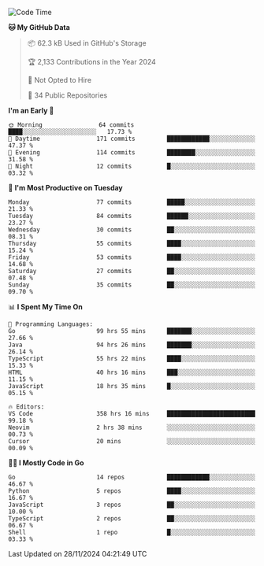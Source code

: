 <!--START_SECTION:thansetan-waka-->
![Code Time](http://img.shields.io/badge/Code%20Time-363%20hrs%2035%20mins-blue)

**🐱 My GitHub Data** 

> 📦 62.3 kB Used in GitHub's Storage 
 > 
> 🏆 2,133 Contributions in the Year 2024
 > 
> 🚫 Not Opted to Hire
 > 
> 📜 34 Public Repositories 
 > 

**I'm an Early 🐤** 

```text
🌞 Morning                64 commits          ████░░░░░░░░░░░░░░░░░░░░░   17.73 % 
🌆 Daytime                171 commits         ████████████░░░░░░░░░░░░░   47.37 % 
🌃 Evening                114 commits         ████████░░░░░░░░░░░░░░░░░   31.58 % 
🌙 Night                  12 commits          █░░░░░░░░░░░░░░░░░░░░░░░░   03.32 % 
```

📅 **I'm Most Productive on Tuesday** 

```text
Monday                   77 commits          █████░░░░░░░░░░░░░░░░░░░░   21.33 % 
Tuesday                  84 commits          ██████░░░░░░░░░░░░░░░░░░░   23.27 % 
Wednesday                30 commits          ██░░░░░░░░░░░░░░░░░░░░░░░   08.31 % 
Thursday                 55 commits          ████░░░░░░░░░░░░░░░░░░░░░   15.24 % 
Friday                   53 commits          ████░░░░░░░░░░░░░░░░░░░░░   14.68 % 
Saturday                 27 commits          ██░░░░░░░░░░░░░░░░░░░░░░░   07.48 % 
Sunday                   35 commits          ██░░░░░░░░░░░░░░░░░░░░░░░   09.70 % 
```

📊 **I Spent My Time On** 

```text
💬 Programming Languages: 
Go                       99 hrs 55 mins      ███████░░░░░░░░░░░░░░░░░░   27.66 % 
Java                     94 hrs 26 mins      ███████░░░░░░░░░░░░░░░░░░   26.14 % 
TypeScript               55 hrs 22 mins      ████░░░░░░░░░░░░░░░░░░░░░   15.33 % 
HTML                     40 hrs 16 mins      ███░░░░░░░░░░░░░░░░░░░░░░   11.15 % 
JavaScript               18 hrs 35 mins      █░░░░░░░░░░░░░░░░░░░░░░░░   05.15 % 

🔥 Editors: 
VS Code                  358 hrs 16 mins     █████████████████████████   99.18 % 
Neovim                   2 hrs 38 mins       ░░░░░░░░░░░░░░░░░░░░░░░░░   00.73 % 
Cursor                   20 mins             ░░░░░░░░░░░░░░░░░░░░░░░░░   00.09 % 
```

**🧑‍💻 I Mostly Code in Go** 

```text
Go                       14 repos            ████████████░░░░░░░░░░░░░   46.67 % 
Python                   5 repos             ████░░░░░░░░░░░░░░░░░░░░░   16.67 % 
JavaScript               3 repos             ██░░░░░░░░░░░░░░░░░░░░░░░   10.00 % 
TypeScript               2 repos             ██░░░░░░░░░░░░░░░░░░░░░░░   06.67 % 
Shell                    1 repo              █░░░░░░░░░░░░░░░░░░░░░░░░   03.33 % 
```

Last Updated on 28/11/2024 04:21:49 UTC
<!--END_SECTION:thansetan-waka-->